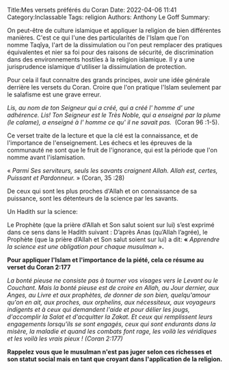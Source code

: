 ﻿Title:Mes versets préférés du Coran
Date: 2022-04-06 11:41
Category:Inclassable
Tags: religion
Authors: Anthony Le Goff
Summary:

On peut-être de culture islamique et appliquer la religion de bien différentes manières. C'est ce qui l'une des particularités de l'Islam que l'on nomme Taqîya, l'art de la dissimulation ou l'on peut remplacer des pratiques équivalentes et nier sa foi pour des raisons de sécurité, de discrimination dans des environnements hostiles à la religion islamique. Il y a une jurisprudence islamique d'utiliser la dissimulation de protection.

Pour cela il faut connaitre des grands principes, avoir une idée générale derrière les versets du Coran. Croire que l'on pratique l'Islam seulement par le salafisme est une grave erreur.

_Lis, au nom de ton Seigneur qui a créé, qui a créé l' homme d' une adhérence. Lis! Ton Seigneur est le Très Noble, qui a enseigné par la plume (le calame), a enseigné à l' homme ce qu' il ne savait pas._  (Coran 96 :1-5).  

Ce verset traite de la lecture et que la clé est la connaissance, et de l'importance de l'enseignement. Les échecs et les épreuves de la communauté ne sont que le fruit de l'ignorance, qui est la période que l'on nomme avant l'islamisation. 

« _Parmi Ses serviteurs, seuls les savants craignent Allah. Allah est, certes, Puissant et Pardonneur._ » (Coran, 35 :28)  

De ceux qui sont les plus proches d'Allah et on connaissance de sa puissance, sont les détenteurs de la science par les savants.

Un Hadith sur la science:

Le Prophète (que la prière d’Allah et Son salut soient sur lui) s’est exprimé dans ce sens dans le Hadith suivant : D’après Anas (qu’Allah l’agrée), le Prophète (que la prière d’Allah et Son salut soient sur lui) a dit: **«** _Apprendre la science est une obligation pour chaque musulman »_**.**

**Pour appliquer l'Islam et l'importance de la piété, cela ce résume au verset du Coran 2:177**  

_La bonté pieuse ne consiste pas à tourner vos visages vers le Levant ou le Couchant. Mais la bonté pieuse est de croire en Allah, au Jour dernier, aux Anges, au Livre et aux prophètes, de donner de son bien, quelqu'amour qu'on en ait, aux proches, aux orphelins, aux nécessiteux, aux voyageurs indigents et à ceux qui demandent l'aide et pour délier les jougs, d'accomplir la Salat et d'acquitter la Zakat. Et ceux qui remplissent leurs engagements lorsqu'ils se sont engagés, ceux qui sont endurants dans la misère, la maladie et quand les combats font rage, les voilà les véridiques et les voilà les vrais pieux ! (Coran 2:177)_  

**Rappelez vous que le musulman n'est pas juger selon ces richesses et son statut social mais en tant que croyant dans l'application de la religion.**

